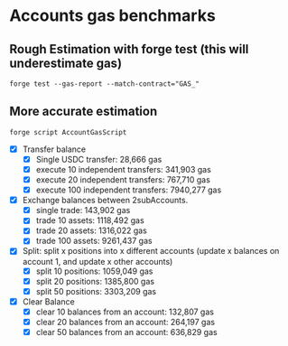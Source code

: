 # Accounts gas benchmarks

## Rough Estimation with forge test (this will underestimate gas)

```shell
forge test --gas-report --match-contract="GAS_"
```

## More accurate estimation

```shell
forge script AccountGasScript
```

- [x] Transfer balance
  - [x] Single USDC transfer: 28,666 gas
  - [x] execute 10 independent transfers: 341,903 gas
  - [x] execute 20 independent transfers: 767,710 gas
  - [x] execute 100 independent transfers: 7940,277 gas
- [x] Exchange balances between 2subAccounts.
  - [x] single trade: 143,902 gas
  - [x] trade 10 assets: 1118,492 gas
  - [x] trade 20 assets: 1316,022 gas
  - [x] trade 100 assets: 9261,437 gas
- [x] Split: split x positions into x different accounts (update x balances on account 1, and update x other accounts)
  - [x] split 10 positions: 1059,049 gas
  - [x] split 20 positions: 1385,800 gas
  - [x] split 50 positions: 3303,209 gas
- [x] Clear Balance
  - [x] clear 10 balances from an account: 132,807 gas
  - [x] clear 20 balances from an account: 264,197 gas
  - [x] clear 50 balances from an account: 636,829 gas
